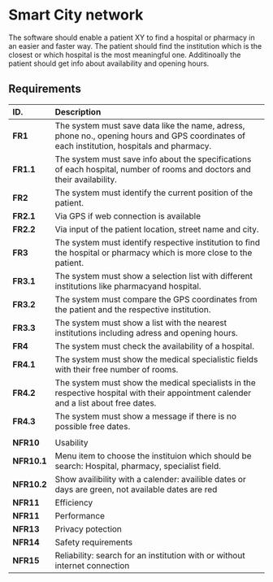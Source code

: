 # Smart City network

The software should enable a patient XY to find a hospital or pharmacy in an easier and faster way. The patient should find the institution which is the closest or which hospital is the most meaningful one. Additinoally the patient should get info about availability and opening hours.

## Requirements

| ID.                    | Description                                                                                                                                                                  |
|:-----------------------|:-------------------------------------------------------------------------------------------------|
| **FR1**                | The system must save data like the name, adress, phone no., opening hours and GPS coordinates of each institution, hospitals and pharmacy. |
| **FR1.1**              | The system must save info about the specifications of each hospital, number of rooms and doctors and their availability. 		                            |
| **FR2**                | The system must identify the current position of the patient. 		                            |
| **FR2.1**              | Via GPS if web connection is available								                            |
| **FR2.2**              | Via input of the patient location, street name and city.				                            |
| **FR3**                | The system must identify respective institution to find the hospital or pharmacy which is more close to the patient. |
| **FR3.1**              | The system must show a selection list with different institutions like pharmacyand hospital.     |
| **FR3.2**              | The system must compare the GPS coordinates from the patient and the respective institution.     |
| **FR3.3**              | The system must show a list with the nearest institutions including adress and opening hours.    |
| **FR4**              	 | The system must check the availability of a hospital.     										|
| **FR4.1**              | The system must show the medical specialistic fields with their free number of rooms.			|
| **FR4.2**              | The system must show the medical specialists in the respective hospital with their appointment calender and a list about free dates.	|
| **FR4.3**              | The system must show a message if there is no possible free dates.								|
|                                                                                                                           |
| **NFR10**              | Usability                                                                                        |
| **NFR10.1**            | Menu item to choose the instituion which should be search: Hospital, pharmacy, specialist field.  |
| **NFR10.2**            | Show availibility with a calender: availible dates or days are green, not available dates are red|
| **NFR11**              | Efficiency                                                                                |
| **NFR11**              | Performance                                                                               | 
| **NFR13**              | Privacy potection                                                                                |
| **NFR14**              | Safety requirements                                                                              |
| **NFR15**              | Reliability: search for an institution with or without internet connection                       |



